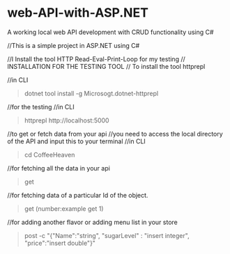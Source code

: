 # web-API-with-ASP.NET
A working local web API development with CRUD functionality using C#

//This is a simple project in ASP.NET using C#

//I Install the tool HTTP Read-Eval-Print-Loop for my testing 
// INSTALLATION FOR THE TESTING TOOL
// To install the tool httprepl

//in CLI 
> dotnet tool install -g Microsogt.dotnet-httprepl

//for the testing 
//in CLI 
> httprepl http://localhost:5000 

//to get or fetch data from your api
//you need to access the local directory of the API and input this to your terminal
//in CLI
> cd CoffeeHeaven 

//for fetching all the data in your api 
>get

//for fetching data of a particular Id of the object.
>get (number:example get 1)

//for adding another flavor or adding menu list in your store
>post -c "{"Name":"string", "sugarLevel" : "insert integer", "price":"insert double"}"
